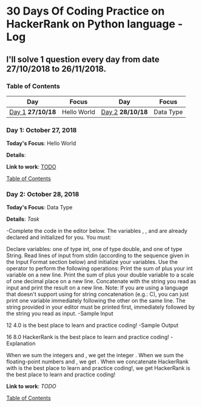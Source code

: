 # 30 Days Of Coding Practice on HackerRank on Python language  - Log
## I'll solve 1 question every day from date 27/10/2018 to 26/11/2018.
<a name="toc"></a>
### Table of Contents 
|Day|Focus|Day|Focus|
|:---:|:-----:|:---:|:-----:|
|[Day 1](#day-1) **27/10/18**|Hello World|[Day 2](#day-2) **28/10/18**|Data Type |

<a name="day-1"></a>
### Day 1: October 27, 2018 
**Today's Focus**: Hello World

**Details**:

**Link to work**: [TODO](http://localhost:8888/tree/Desktop/100DaysOfCode/PythonPractice)

   [Table of Contents](#toc)

<a name="day-2"></a>
### Day 2: October 28, 2018
**Today's Focus**: Data Type 

**Details**:
 *Task*

-Complete the code in the editor below. The variables , , and  are already declared and initialized for you. You must:

Declare  variables: one of type int, one of type double, and one of type String.
Read  lines of input from stdin (according to the sequence given in the Input Format section below) and initialize your  variables.
Use the  operator to perform the following operations: 
Print the sum of  plus your int variable on a new line.
Print the sum of  plus your double variable to a scale of one decimal place on a new line.
Concatenate  with the string you read as input and print the result on a new line.
Note: If you are using a language that doesn't support using  for string concatenation (e.g.: C), you can just print one variable immediately following the other on the same line. The string provided in your editor must be printed first, immediately followed by the string you read as input.
-Sample Input

12
4.0
is the best place to learn and practice coding!
-Sample Output

16
8.0
HackerRank is the best place to learn and practice coding!
-Explanation

When we sum the integers  and , we get the integer . 
When we sum the floating-point numbers  and , we get . 
When we concatenate HackerRank with is the best place to learn and practice coding!, we get HackerRank is the best place to learn and practice coding!


**Link to work**: _TODO_

[Table of Contents](#toc)